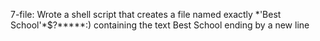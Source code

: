 7-file: Wrote a shell script that creates a file named exactly \*\'Best School\'\*$\?\*\*\*\*\*:) containing the text Best School ending by a new line
